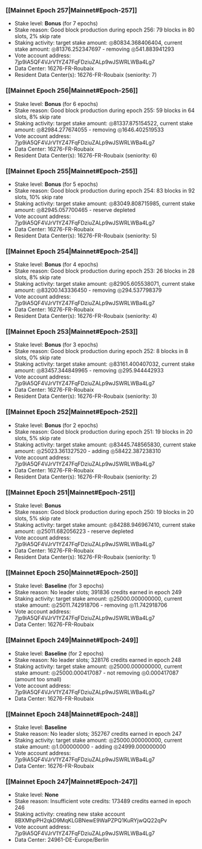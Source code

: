 ### [[Mainnet Epoch 257|Mainnet#Epoch-257]]
* Stake level: **Bonus** (for 7 epochs)
* Stake reason: Good block production during epoch 256: 79 blocks in 80 slots, 2% skip rate
* Staking activity: target stake amount: ◎80834.368406404, current stake amount: ◎81376.252347697 - removing ◎541.883941293
* Vote account address: 7jp9iA5QF4VJrV1YZ47FqFDziuZALp9wJSWRLWBa4Lg7
* Data Center: 16276-FR-Roubaix
* Resident Data Center(s): 16276-FR-Roubaix (seniority: 7)
### [[Mainnet Epoch 256|Mainnet#Epoch-256]]
* Stake level: **Bonus** (for 6 epochs)
* Stake reason: Good block production during epoch 255: 59 blocks in 64 slots, 8% skip rate
* Staking activity: target stake amount: ◎81337.875154522, current stake amount: ◎82984.277674055 - removing ◎1646.402519533
* Vote account address: 7jp9iA5QF4VJrV1YZ47FqFDziuZALp9wJSWRLWBa4Lg7
* Data Center: 16276-FR-Roubaix
* Resident Data Center(s): 16276-FR-Roubaix (seniority: 6)
### [[Mainnet Epoch 255|Mainnet#Epoch-255]]
* Stake level: **Bonus** (for 5 epochs)
* Stake reason: Good block production during epoch 254: 83 blocks in 92 slots, 10% skip rate
* Staking activity: target stake amount: ◎83049.808715985, current stake amount: ◎82945.057700465 - reserve depleted
* Vote account address: 7jp9iA5QF4VJrV1YZ47FqFDziuZALp9wJSWRLWBa4Lg7
* Data Center: 16276-FR-Roubaix
* Resident Data Center(s): 16276-FR-Roubaix (seniority: 5)
### [[Mainnet Epoch 254|Mainnet#Epoch-254]]
* Stake level: **Bonus** (for 4 epochs)
* Stake reason: Good block production during epoch 253: 26 blocks in 28 slots, 8% skip rate
* Staking activity: target stake amount: ◎82905.605538071, current stake amount: ◎83200.143336450 - removing ◎294.537798379
* Vote account address: 7jp9iA5QF4VJrV1YZ47FqFDziuZALp9wJSWRLWBa4Lg7
* Data Center: 16276-FR-Roubaix
* Resident Data Center(s): 16276-FR-Roubaix (seniority: 4)
### [[Mainnet Epoch 253|Mainnet#Epoch-253]]
* Stake level: **Bonus** (for 3 epochs)
* Stake reason: Good block production during epoch 252: 8 blocks in 8 slots, 0% skip rate
* Staking activity: target stake amount: ◎83161.400407032, current stake amount: ◎83457.344849965 - removing ◎295.944442933
* Vote account address: 7jp9iA5QF4VJrV1YZ47FqFDziuZALp9wJSWRLWBa4Lg7
* Data Center: 16276-FR-Roubaix
* Resident Data Center(s): 16276-FR-Roubaix (seniority: 3)
### [[Mainnet Epoch 252|Mainnet#Epoch-252]]
* Stake level: **Bonus** (for 2 epochs)
* Stake reason: Good block production during epoch 251: 19 blocks in 20 slots, 5% skip rate
* Staking activity: target stake amount: ◎83445.748565830, current stake amount: ◎25023.361327520 - adding ◎58422.387238310
* Vote account address: 7jp9iA5QF4VJrV1YZ47FqFDziuZALp9wJSWRLWBa4Lg7
* Data Center: 16276-FR-Roubaix
* Resident Data Center(s): 16276-FR-Roubaix (seniority: 2)
### [[Mainnet Epoch 251|Mainnet#Epoch-251]]
* Stake level: **Bonus**
* Stake reason: Good block production during epoch 250: 19 blocks in 20 slots, 5% skip rate
* Staking activity: target stake amount: ◎84288.946967410, current stake amount: ◎25011.682056223 - reserve depleted
* Vote account address: 7jp9iA5QF4VJrV1YZ47FqFDziuZALp9wJSWRLWBa4Lg7
* Data Center: 16276-FR-Roubaix
* Resident Data Center(s): 16276-FR-Roubaix (seniority: 1)
### [[Mainnet Epoch 250|Mainnet#Epoch-250]]
* Stake level: **Baseline** (for 3 epochs)
* Stake reason: No leader slots; 391836 credits earned in epoch 249
* Staking activity: target stake amount: ◎25000.000000000, current stake amount: ◎25011.742918706 - removing ◎11.742918706
* Vote account address: 7jp9iA5QF4VJrV1YZ47FqFDziuZALp9wJSWRLWBa4Lg7
* Data Center: 16276-FR-Roubaix
### [[Mainnet Epoch 249|Mainnet#Epoch-249]]
* Stake level: **Baseline** (for 2 epochs)
* Stake reason: No leader slots; 328176 credits earned in epoch 248
* Staking activity: target stake amount: ◎25000.000000000, current stake amount: ◎25000.000417087 - not removing ◎0.000417087 (amount too small)
* Vote account address: 7jp9iA5QF4VJrV1YZ47FqFDziuZALp9wJSWRLWBa4Lg7
* Data Center: 16276-FR-Roubaix
### [[Mainnet Epoch 248|Mainnet#Epoch-248]]
* Stake level: **Baseline**
* Stake reason: No leader slots; 352767 credits earned in epoch 247
* Staking activity: target stake amount: ◎25000.000000000, current stake amount: ◎1.000000000 - adding ◎24999.000000000
* Vote account address: 7jp9iA5QF4VJrV1YZ47FqFDziuZALp9wJSWRLWBa4Lg7
* Data Center: 16276-FR-Roubaix
### [[Mainnet Epoch 247|Mainnet#Epoch-247]]
* Stake level: **None**
* Stake reason: Insufficient vote credits: 173489 credits earned in epoch 246
* Staking activity: creating new stake account 8BXMhpPH2qkD9MqKLGBNewE9WaPZPQ1KuRYjwQQ22qPv
* Vote account address: 7jp9iA5QF4VJrV1YZ47FqFDziuZALp9wJSWRLWBa4Lg7
* Data Center: 24961-DE-Europe/Berlin